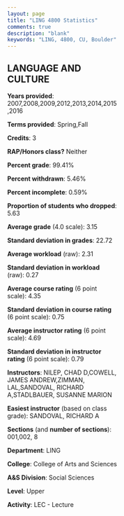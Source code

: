 ```yaml
---
layout: page
title: "LING 4800 Statistics"
comments: true
description: "blank"
keywords: "LING, 4800, CU, Boulder"
--- 
```

<head>
<script src="https://ajax.googleapis.com/ajax/libs/jquery/2.1.3/jquery.min.js"></script>
<script src="https://dl.dropboxusercontent.com/s/pc42nxpaw1ea4o9/highcharts.js?dl=0"></script>
<!-- <script src="../assets/js/highcharts.js"></script> -->
<style type="text/css">@font-face {
	font-family: "Bebas Neue";
	src: url(https://www.filehosting.org/file/details/544349/BebasNeue%20Regular.otf) format("opentype");
	}
	h1.Bebas { 
		font-family: "Bebas Neue", Verdana, Tahoma;
	}
</style>
</head>
<body>
	<div id="container" style="float: right; width: 45%; height: 88%; margin-left: 2.5%; margin-right: 2.5%;"></div>
	<script language="JavaScript">
		$(document).ready(function() {
		var chart = {type: 'column'};
		var title = {text: 'Grade Distribution'};
		var xAxis = {categories: ['A','B','C','D','F'],crosshair: true};
		var yAxis = {min: 0,title: {text: 'Percentage'}};
		var tooltip = {headerFormat: '<center><b><span style="font-size:20px">{point.key}</span></b></center>',
		               pointFormat: '<td style="padding:0"><b>{point.y:.1f}%</b></td>',
		               footerFormat: '</table>',shared: true,useHTML: true};
		var plotOptions = {column: {pointPadding: 0.0,borderWidth: 0}};  
		var credits = {enabled: false};var series= [{name: 'Percent',data: [40.0,42.33,12.0,2.33,3.33,]}];
		var json = {};
		json.chart = chart;
		json.title = title;
		json.tooltip = tooltip;
		json.xAxis = xAxis;
		json.yAxis = yAxis;  
		json.series = series;
		json.plotOptions = plotOptions;  
		json.credits = credits;
		$('#container').highcharts(json);
	});
	</script>
</body>
			   
## LANGUAGE AND CULTURE

**Years provided**: 2007,2008,2009,2012,2013,2014,2015,2016

**Terms provided**: Spring,Fall

**Credits**: 3

**RAP/Honors class?** Neither

**Percent grade**: 99.41%

**Percent withdrawn**: 5.46%

**Percent incomplete**: 0.59%

**Proportion of students who dropped**: 5.63

**Average grade** (4.0 scale): 3.15

**Standard deviation in grades**: 22.72

**Average workload** (raw): 2.31

**Standard deviation in workload** (raw): 0.27

**Average course rating** (6 point scale): 4.35

**Standard deviation in course rating** (6 point scale): 0.75

**Average instructor rating** (6 point scale): 4.69

**Standard deviation in instructor rating** (6 point scale): 0.79

**Instructors**: NILEP, CHAD D,COWELL, JAMES ANDREW,ZIMMAN, LAL,SANDOVAL, RICHARD A,STADLBAUER, SUSANNE MARION

**Easiest instructor** (based on class grade): SANDOVAL, RICHARD A

**Sections** (and **number of sections**): 001,002, 8

**Department**: LING

**College**: College of Arts and Sciences

**A&S Division**: Social Sciences

**Level**: Upper

**Activity**: LEC - Lecture